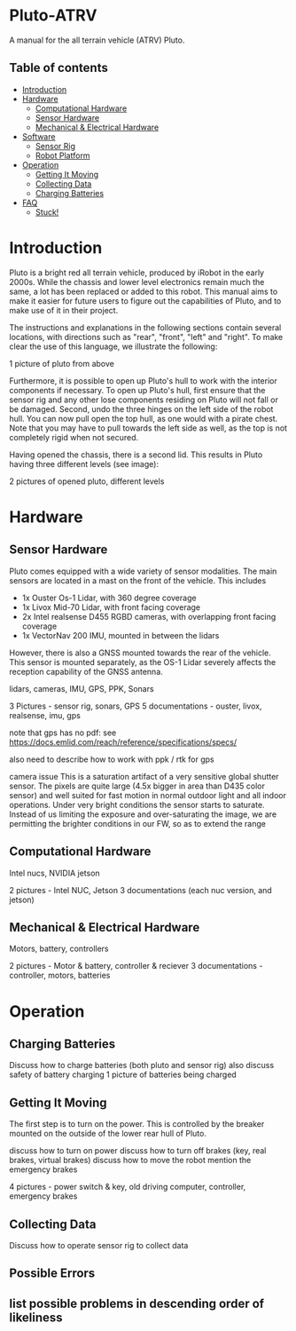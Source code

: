 # Pluto-ATRV
A manual for the all terrain vehicle (ATRV) Pluto.

## Table of contents
- [Introduction](#Introduction)
- [Hardware](#Hardware)
    - [Computational Hardware](##Computational-Hardware)
    - [Sensor Hardware](##Sensor-Hardware)
    - [Mechanical & Electrical Hardware](##Mechanical-&-Electrical-Hardware)
- [Software](#Software)
    - [Sensor Rig](#Sensor-Rig)
    - [Robot Platform](#Robot-Platform)
- [Operation](#Operation)
    - [Getting It Moving](#Getting-It-Moving)
    - [Collecting Data](#Collecting-Data)
    - [Charging Batteries](#Charging-Batteries)
- [FAQ](#FAQ)
    - [Stuck!](##Stuck!)


# Introduction
Pluto is a bright red all terrain vehicle, produced by iRobot in the early 2000s. While the chassis and lower level electronics remain much the same, a lot has been replaced or added to this robot. This manual aims to make it easier for future users to figure out the capabilities of Pluto, and to make use of it in their project.

The instructions and explanations in the following sections contain several locations, with directions such as "rear", "front", "left" and "right". To make clear the use of this language, we illustrate the following:

1 picture of pluto from above

Furthermore, it is possible to open up Pluto's hull to work with the interior components if necessary. To open up Pluto's hull, first ensure that the sensor rig and any other lose components residing on Pluto will not fall or be damaged. Second, undo the three hinges on the left side of the robot hull. You can now pull open the top hull, as one would with a pirate chest. Note that you may have to pull towards the left side as well, as the top is not completely rigid when not secured. 

Having opened the chassis, there is a second lid. This results in Pluto having three different levels (see image):

2 pictures of opened pluto, different levels


# Hardware

## Sensor Hardware
Pluto comes equipped with a wide variety of sensor modalities. The main sensors are located in a mast on the front of the vehicle. This includes 

- 1x Ouster Os-1 Lidar, with 360 degree coverage
- 1x Livox Mid-70 Lidar, with front facing coverage
- 2x Intel realsense D455 RGBD cameras, with overlapping front facing coverage
- 1x VectorNav 200 IMU, mounted in between the lidars

However, there is also a GNSS mounted towards the rear of the vehicle. This sensor is mounted separately, as the OS-1 Lidar severely affects the reception capability of the GNSS antenna. 


lidars, cameras, IMU, GPS, PPK, Sonars

3 Pictures - sensor rig, sonars, GPS
5 documentations - ouster, livox, realsense, imu, gps

note that gps has no pdf: see https://docs.emlid.com/reach/reference/specifications/specs/ 

also need to describe how to work with ppk / rtk for gps

camera issue
This is a saturation artifact of a very sensitive global shutter sensor. The pixels are quite large (4.5x bigger in area than D435 color sensor) and well suited for fast motion in normal outdoor light and all indoor operations. Under very bright conditions the sensor starts to saturate. Instead of us limiting the exposure and over-saturating the image, we are permitting the brighter conditions in our FW, so as to extend the range

## Computational Hardware
Intel nucs, NVIDIA jetson

2 pictures - Intel NUC, Jetson
3 documentations (each nuc version, and jetson)

## Mechanical & Electrical Hardware
Motors, battery, controllers

2 pictures - Motor & battery, controller & reciever
3 documentations - controller, motors, batteries

# Operation

## Charging Batteries
Discuss how to charge batteries (both pluto and sensor rig)
also discuss safety of battery charging
1 picture of batteries being charged

## Getting It Moving
The first step is to turn on the power. This is controlled by the breaker mounted on the outside of the lower rear hull of Pluto. 

discuss how to turn on power
discuss how to turn off brakes (key, real brakes, virtual brakes)
discuss how to move the robot
mention the emergency brakes

4 pictures - power switch & key, old driving computer, controller, emergency brakes


## Collecting Data
Discuss how to operate sensor rig to collect data

## Possible Errors
list possible problems in descending order of likeliness
- 